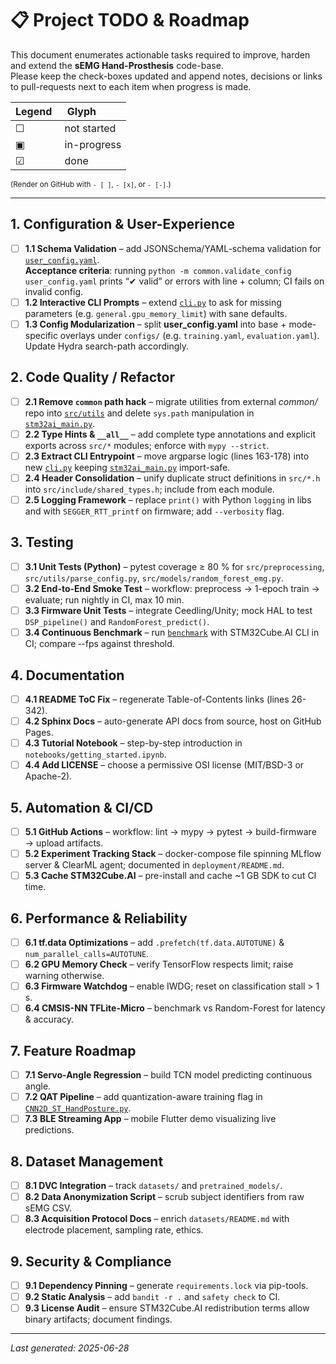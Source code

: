 # 📋 Project TODO & Roadmap

This document enumerates actionable tasks required to improve, harden and extend the **sEMG Hand-Prosthesis** code-base.  
Please keep the check-boxes updated and append notes, decisions or links to pull-requests next to each item when progress is made.

Legend&nbsp;|&nbsp;Glyph  
:--|:--  
☐ | not&nbsp;started  
▣ | in-progress  
☑ | done  

<small>(Render on GitHub with `- [ ]`, `- [x]`, or `- [-]`.)</small>

---

## 1. Configuration & User-Experience

- [ ] **1.1 Schema Validation** – add JSONSchema/YAML-schema validation for [`user_config.yaml`](user_config.yaml:1).  
  **Acceptance criteria**: running `python -m common.validate_config user_config.yaml` prints “✔ valid” or errors with line + column; CI fails on invalid config.  
- [ ] **1.2 Interactive CLI Prompts** – extend [`cli.py`](cli.py:1) to ask for missing parameters (e.g. `general.gpu_memory_limit`) with sane defaults.  
- [ ] **1.3 Config Modularization** – split **user_config.yaml** into base + mode-specific overlays under `configs/` (e.g. `training.yaml`, `evaluation.yaml`). Update Hydra search-path accordingly.

## 2. Code Quality / Refactor

- [ ] **2.1 Remove `common` path hack** – migrate utilities from external *common/* repo into [`src/utils`](src/utils/__init__.py:1) and delete `sys.path` manipulation in [`stm32ai_main.py`](stm32ai_main.py:17-20).  
- [ ] **2.2 Type Hints & `__all__`** – add complete type annotations and explicit exports across `src/*` modules; enforce with `mypy --strict`.  
- [ ] **2.3 Extract CLI Entrypoint** – move argparse logic (lines 163-178) into new [`cli.py`](cli.py:1) keeping [`stm32ai_main.py`](stm32ai_main.py:1) import-safe.  
- [ ] **2.4 Header Consolidation** – unify duplicate struct definitions in `src/*.h` into `src/include/shared_types.h`; include from each module.  
- [ ] **2.5 Logging Framework** – replace `print()` with Python `logging` in libs and with `SEGGER_RTT_printf` on firmware; add `--verbosity` flag.

## 3. Testing

- [ ] **3.1 Unit Tests (Python)** – pytest coverage ≥ 80 % for `src/preprocessing`, `src/utils/parse_config.py`, `src/models/random_forest_emg.py`.  
- [ ] **3.2 End-to-End Smoke Test** – workflow: preprocess → 1-epoch train → evaluate; run nightly in CI, max 10 min.  
- [ ] **3.3 Firmware Unit Tests** – integrate Ceedling/Unity; mock HAL to test `DSP_pipeline()` and `RandomForest_predict()`.  
- [ ] **3.4 Continuous Benchmark** – run [`benchmark`](src/benchmarking/README.md:1) with STM32Cube.AI CLI in CI; compare ‑-fps against threshold.

## 4. Documentation

- [ ] **4.1 README ToC Fix** – regenerate Table-of-Contents links (lines 26-342).  
- [ ] **4.2 Sphinx Docs** – auto-generate API docs from source, host on GitHub Pages.  
- [ ] **4.3 Tutorial Notebook** – step-by-step introduction in `notebooks/getting_started.ipynb`.  
- [ ] **4.4 Add LICENSE** – choose a permissive OSI license (MIT/BSD-3 or Apache-2).  

## 5. Automation & CI/CD

- [ ] **5.1 GitHub Actions** – workflow: lint → mypy → pytest → build-firmware → upload artifacts.  
- [ ] **5.2 Experiment Tracking Stack** – docker-compose file spinning MLflow server & ClearML agent; documented in `deployment/README.md`.  
- [ ] **5.3 Cache STM32Cube.AI** – pre-install and cache ~1 GB SDK to cut CI time.

## 6. Performance & Reliability

- [ ] **6.1 tf.data Optimizations** – add `.prefetch(tf.data.AUTOTUNE)` & `num_parallel_calls=AUTOTUNE`.  
- [ ] **6.2 GPU Memory Check** – verify TensorFlow respects limit; raise warning otherwise.  
- [ ] **6.3 Firmware Watchdog** – enable IWDG; reset on classification stall > 1 s.  
- [ ] **6.4 CMSIS-NN TFLite-Micro** – benchmark vs Random-Forest for latency & accuracy.

## 7. Feature Roadmap

- [ ] **7.1 Servo-Angle Regression** – build TCN model predicting continuous angle.  
- [ ] **7.2 QAT Pipeline** – add quantization-aware training flag in [`CNN2D_ST_HandPosture.py`](src/models/CNN2D_ST_HandPosture.py:1).  
- [ ] **7.3 BLE Streaming App** – mobile Flutter demo visualizing live predictions.

## 8. Dataset Management

- [ ] **8.1 DVC Integration** – track `datasets/` and `pretrained_models/`.  
- [ ] **8.2 Data Anonymization Script** – scrub subject identifiers from raw sEMG CSV.  
- [ ] **8.3 Acquisition Protocol Docs** – enrich `datasets/README.md` with electrode placement, sampling rate, ethics.

## 9. Security & Compliance

- [ ] **9.1 Dependency Pinning** – generate `requirements.lock` via pip-tools.  
- [ ] **9.2 Static Analysis** – add `bandit -r .` and `safety check` to CI.  
- [ ] **9.3 License Audit** – ensure STM32Cube.AI redistribution terms allow binary artifacts; document findings.

---

_Last generated: 2025-06-28_